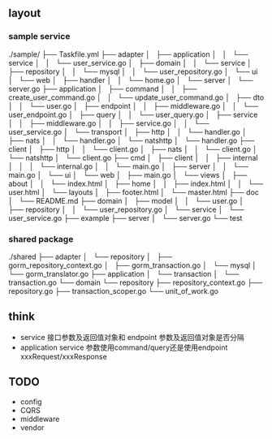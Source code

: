 ## layout
### sample service 

./sample/
├── Taskfile.yml
├── adapter
│   ├── application
│   │   └── service
│   │       └── user_service.go
│   ├── domain
│   │   └── service
│   ├── repository
│   │   └── mysql
│   │       └── user_repository.go
│   └── ui
│       └── web
│           ├── handler
│           │   └── home.go
│           └── server
│               └── server.go
├── application
│   ├── command
│   │   ├── create_user_command.go
│   │   └── update_user_command.go
│   ├── dto
│   │   └── user.go
│   ├── endpoint
│   │   ├── middleware.go
│   │   └── user_endpoint.go
│   ├── query
│   │   └── user_query.go
│   ├── service
│   │   ├── middleware.go
│   │   ├── service.go
│   │   └── user_service.go
│   └── transport
│       ├── http
│       │   └── handler.go
│       ├── nats
│       │   └── handler.go
│       └── natshttp
│           └── handler.go
├── client
│   ├── http
│   │   └── client.go
│   ├── nats
│   │   └── client.go
│   └── natshttp
│       └── client.go
├── cmd
│   ├── client
│   │   ├── internal
│   │   │   └── internal.go
│   │   └── main.go
│   ├── server
│   │   └── main.go
│   └── ui
│       └── web
│           ├── main.go
│           └── views
│               ├── about
│               │   └── index.html
│               ├── home
│               │   ├── index.html
│               │   └── user.html
│               └── layouts
│                   ├── footer.html
│                   └── master.html
├── doc
│   └── README.md
├── domain
│   ├── model
│   │   └── user.go
│   ├── repository
│   │   └── user_repository.go
│   └── service
│       └── user_service.go
├── example
├── server
│   └── server.go
└── test


### shared package
./shared
├── adapter
│   └── repository
│       ├── gorm_repository_context.go
│       ├── gorm_transaction.go
│       └── mysql
│           └── gorm_translator.go
├── application
│   └── transaction
│       └── transaction.go
└── domain
    └── repository
        ├── repository_context.go
        ├── repository.go
        ├── transaction_scoper.go
        └── unit_of_work.go

## think
- service 接口参数及返回值对象和 endpoint 参数及返回值对象是否分隔
- application service 参数使用command/query还是使用endpoint xxxRequest/xxxResponse

## TODO
- config 
- CQRS
- middleware
- vendor
